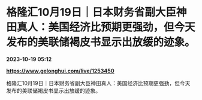 # 格隆汇10月19日｜日本财务省副大臣神田真人：美国经济比预期更强劲，但今天发布的美联储褐皮书显示出放缓的迹象。

**2023-10-19 05:12**

**https://www.gelonghui.com/live/1253450**

格隆汇10月19日｜日本财务省副大臣神田真人：美国经济比预期更强劲，但今天发布的美联储褐皮书显示出放缓的迹象。